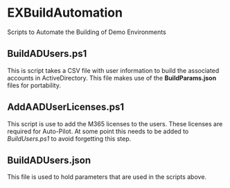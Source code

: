 # EXBuildAutomation
Scripts to Automate the Building of Demo Environments

## BuildADUsers.ps1
This is script takes a CSV file with user information to build the associated accounts in ActiveDirectory.  This file makes use of the **BuildParams.json** files for portability.

## AddAADUserLicenses.ps1
This script is use to add the M365 licenses to the users.  These licenses are required for Auto-Pilot.  At some point this needs to be added to *BuildUsers.ps1* to avoid forgetting this step.

## BuildADUsers.json
This file is used to hold parameters that are used in the scripts above.
